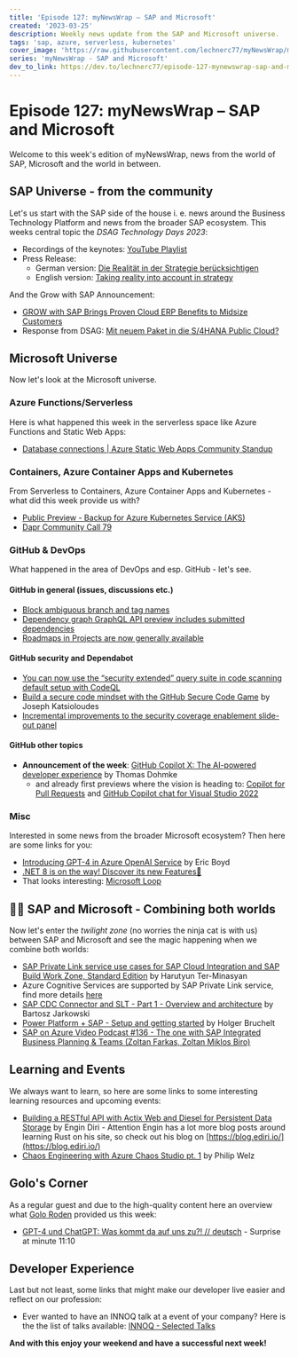 ```yaml
---
title: 'Episode 127: myNewsWrap – SAP and Microsoft'
created: '2023-03-25'
description: Weekly news update from the SAP and Microsoft universe.
tags: 'sap, azure, serverless, kubernetes'
cover_image: 'https://raw.githubusercontent.com/lechnerc77/myNewsWrap/main/episodes/cover-images/episode127small.png'
series: 'myNewsWrap - SAP and Microsoft'
dev_to_link: https://dev.to/lechnerc77/episode-127-mynewswrap-sap-and-microsoft-3kpk
---
```


# Episode 127: myNewsWrap – SAP and Microsoft

Welcome to this week's edition of myNewsWrap, news from the world of SAP, Microsoft and the world in between.

## SAP Universe - from the community

Let's us start with the SAP side of the house i. e. news around the Business Technology Platform and news from the broader SAP ecosystem. This weeks central topic the *DSAG Technology Days 2023*:

* Recordings of the keynotes: [YouTube Playlist](https://www.youtube.com/playlist?list=PLLEMkMuuyIPAj0fgohBtg6ViV1htGs4Oz)
* Press Release:
  * German version: [Die Realität in der Strategie berücksichtigen](https://dsag.de/presse/die-realitaet-in-der-strategie-beruecksichtigen/)
  * English version: [Taking reality into account in strategy](https://dsag.de/presse/taking-reality-into-account-in-strategy/)

And the Grow with SAP Announcement:

* [GROW with SAP Brings Proven Cloud ERP Benefits to Midsize Customers](https://news.sap.com/2023/03/grow-with-sap-proven-cloud-erp-midsize-customers/)
* Response from DSAG: [Mit neuem Paket in die S/4HANA Public Cloud?](https://dsag.de/presse/mit-neuem-paket-in-die-s-4hana-public-cloud/)

## Microsoft Universe

Now let's look at the Microsoft universe.

### Azure Functions/Serverless

Here is what happened this week in the serverless space like Azure Functions and Static Web Apps:

* [Database connections | Azure Static Web Apps Community Standup](https://www.youtube.com/live/9O4qZ6VHOIA?feature=share)

### Containers, Azure Container Apps and Kubernetes

From Serverless to Containers, Azure Container Apps and Kubernetes - what did this week provide us with?

* [Public Preview - Backup for Azure Kubernetes Service (AKS)](https://azure.microsoft.com/updates/backupforakspublicpreview/?WT.mc_id=AZ-MVP-5004195)
* [Dapr Community Call 79](https://youtu.be/bxpknTbH800)

### GitHub & DevOps

What happened in the area of DevOps and esp. GitHub - let's see.

#### GitHub in general (issues, discussions etc.)

* [Block ambiguous branch and tag names](https://github.blog/changelog/2023-03-23-block-ambiguous-branch-and-tag-names/)
* [Dependency graph GraphQL API preview includes submitted dependencies](https://github.blog/changelog/2023-03-24-dependency-graph-graphql-api-preview-includes-submitted-dependencies/)
* [Roadmaps in Projects are now generally available](https://github.blog/changelog/2023-03-23-roadmaps-in-projects-are-now-generally-available/)

#### GitHub security and Dependabot

* [You can now use the “security extended” query suite in code scanning default setup with CodeQL](https://github.blog/changelog/2023-03-21-you-can-now-use-the-security-extended-query-suite-in-code-scanning-default-setup-with-codeql/)
* [Build a secure code mindset with the GitHub Secure Code Game](https://github.blog/2023-03-23-build-a-secure-code-mindset-with-the-github-secure-code-game/) by Joseph Katsioloudes
* [Incremental improvements to the security coverage enablement slide-out panel](https://github.blog/changelog/2023-03-24-incremental-improvements-to-the-security-coverage-enablement-slide-out-panel/)

#### GitHub other topics

* **Announcement of the week**: [GitHub Copilot X: The AI-powered developer experience](https://github.blog/2023-03-22-github-copilot-x-the-ai-powered-developer-experience/) by Thomas Dohmke
  * and already first previews where the vision is heading to: [Copilot for Pull Requests](https://githubnext.com/projects/copilot-for-pull-requests/) and [GitHub Copilot chat for Visual Studio 2022](https://devblogs.microsoft.com/visualstudio/github-copilot-chat-for-visual-studio-2022/?WT.mc_id=DT-MVP-5004195)

### Misc

Interested in some news from the broader Microsoft ecosystem? Then here are some links for you:

* [Introducing GPT-4 in Azure OpenAI Service](https://azure.microsoft.com/blog/introducing-gpt4-in-azure-openai-service/?WT.mc_id=AZ-MVP-5004195) by Eric Boyd
* [.NET 8 is on the way! Discover its new Features🚀](https://dev.to/bytehide/net-8-is-on-the-way-discover-its-new-features-4oil)
* That looks interesting: [Microsoft Loop](https://loop.microsoft.com/learn)

## 🐱‍👤 SAP and Microsoft - Combining both worlds

Now let's enter the *twilight zone* (no worries the ninja cat is with us) between SAP and Microsoft and see the magic happening when we combine both worlds:

* [SAP Private Link service use cases for SAP Cloud Integration and SAP Build Work Zone, Standard Edition](https://blogs.sap.com/2022/08/22/sap-private-link-service-use-cases-for-sap-cloud-integration-and-sap-launchpad/) by Harutyun Ter-Minasyan
* Azure Cognitive Services are supported by SAP Private Link service, find more details [here](https://help.sap.com/docs/PRIVATE_LINK/42acd88cb4134ba2a7d3e0e62c9fe6cf/3c1a30b7fa704af0a14ff96cfb0a38a7.html)
* [SAP CDC Connector and SLT - Part 1 - Overview and architecture](https://techcommunity.microsoft.com/t5/running-sap-applications-on-the/sap-cdc-connector-and-slt-part-1-overview-and-architecture/ba-p/3775190?WT.mc_id=AZ-MVP-5004195) by Bartosz Jarkowski
* [Power Platform + SAP - Setup and getting started](https://youtu.be/j1mFeLlroXE) by Holger Bruchelt
* [SAP on Azure Video Podcast #136 - The one with SAP Integrated Business Planning & Teams (Zoltan Farkas, Zoltan Miklos Biro)](https://youtu.be/G4k_SVkt8H0)

## Learning and Events

We always want to learn, so here are some links to some interesting learning resources and upcoming events:

* [Building a RESTful API with Actix Web and Diesel for Persistent Data Storage](https://blog.ediri.io/building-a-restful-api-with-actix-web-and-diesel-for-persistent-data-storage) by Engin Diri - Attention Engin has a lot more blog posts around learning Rust on his site, so check out his blog on [https://blog.ediri.io/](https://blog.ediri.io/)
* [Chaos Engineering with Azure Chaos Studio pt. 1](https://www.youtube.com/live/mN3Luc3eYlc?feature=share) by Philip Welz

## Golo's Corner

As a regular guest and due to the high-quality content here an overview what [Golo Roden](https://twitter.com/goloroden) provided us this week:

* [GPT-4 und ChatGPT: Was kommt da auf uns zu?! // deutsch](https://youtu.be/anvHhiRKW_o) - Surprise at minute 11:10

## Developer Experience

Last but not least, some links that might make our developer live easier and reflect on our profession:

* Ever wanted to have an INNOQ talk at a event of your company? Here is the the list of talks available: [INNOQ - Selected Talks](https://www.innoq.com/en/talks/portfolio/)

**And with this enjoy your weekend and have a successful next week!**
